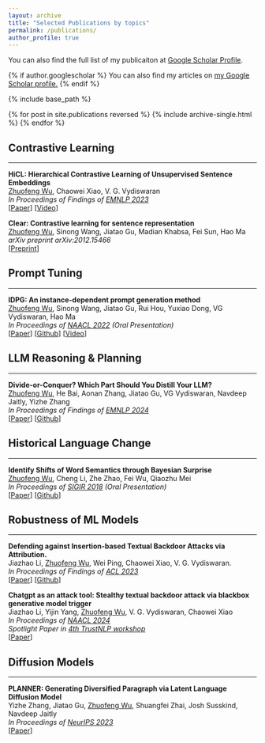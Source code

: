 ```yaml
---
layout: archive
title: "Selected Publications by topics"
permalink: /publications/
author_profile: true
---
```


You can also find the full list of my publicaiton at [Google Scholar Profile](https://scholar.google.com/citations?user=bqinFgYAAAAJ&hl=en&authuser=1).

{% if author.googlescholar %}
  You can also find my articles on <u><a href="{{author.googlescholar}}">my Google Scholar profile</a>.</u>
{% endif %}

{% include base_path %}

{% for post in site.publications reversed %}
  {% include archive-single.html %}
{% endfor %}

## Contrastive Learning
------
**HiCL: Hierarchical Contrastive Learning of Unsupervised Sentence Embeddings**<br>
<u>Zhuofeng Wu</u>, Chaowei Xiao, V. G. Vydiswaran<br>
*In Proceedings of Findings of [EMNLP 2023](https://2023.emnlp.org/)*<br>
[[Paper](https://aclanthology.org/2023.findings-emnlp.161/)] [[Video](https://underline.io/lecture/90181-hicl-hierarchical-contrastive-learning-of-unsupervised-sentence-embeddings)]

**Clear: Contrastive learning for sentence representation**<br>
<u>Zhuofeng Wu</u>, Sinong Wang, Jiatao Gu, Madian Khabsa, Fei Sun, Hao Ma<br>
*arXiv preprint arXiv:2012.15466*<br>
[[Preprint](https://arxiv.org/pdf/2012.15466.pdf)]

## Prompt Tuning
------
**IDPG: An instance-dependent prompt generation method**<br>
<u>Zhuofeng Wu</u>, Sinong Wang, Jiatao Gu, Rui Hou, Yuxiao Dong, VG Vydiswaran, Hao Ma<br>
*In Proceedings of [NAACL 2022](https://2022.naacl.org/) (Oral Presentation)*<br>
[[Paper](https://aclanthology.org/2022.naacl-main.403)] [[Github](https://github.com/CSerxy/IDPG)] [[Video](https://underline.io/lecture/53933-idpg-an-instance-dependent-prompt-generation-method)]

## LLM Reasoning & Planning
------
**Divide-or-Conquer? Which Part Should You Distill Your LLM?**<br>
<u>Zhuofeng Wu</u>, He Bai, Aonan Zhang, Jiatao Gu, VG Vydiswaran, Navdeep Jaitly, Yizhe Zhang<br>
*In Proceedings of Findings of [EMNLP 2024](https://2024.emnlp.org/)*<br>
[[Paper](https://aclanthology.org/2024.findings-emnlp.145/)] [[Github](https://github.com/apple/ml-divide-or-conquer)]

## Historical Language Change
------
**Identify Shifts of Word Semantics through Bayesian Surprise**<br>
<u>Zhuofeng Wu</u>, Cheng Li, Zhe Zhao, Fei Wu, Qiaozhu Mei<br>
*In Proceedings of [SIGIR 2018](https://sigir.org/sigir2018/) (Oral Presentation)*<br>
[[Paper](https://dl.acm.org/doi/pdf/10.1145/3209978.3210040)] [[Github](https://github.com/CSerxy/IdentifyShifts)]
 
## Robustness of ML Models
------
**Defending against Insertion-based Textual Backdoor Attacks via Attribution.**<br>
Jiazhao Li, <u>Zhuofeng Wu</u>, Wei Ping, Chaowei Xiao, V. G. Vydiswaran.<br>
*In Proceedings of Findings of [ACL 2023](https://2023.aclweb.org/)*<br>
[[Paper](https://aclanthology.org/2023.findings-acl.561)] [[Github](https://github.com/JiazhaoLi/AttDef)] 

**Chatgpt as an attack tool: Stealthy textual backdoor attack via blackbox generative model trigger**<br>
Jiazhao Li, Yijin Yang, <u>Zhuofeng Wu</u>, V. G. Vydiswaran, Chaowei Xiao<br>
*In Proceedings of [NAACL 2024](https://aclanthology.org/2024.naacl-long.165.pdf)*<br>
*Spotlight Paper in [4th TrustNLP workshop](https://trustnlpworkshop.github.io/)*<br>
[[Paper](https://aclanthology.org/2024.naacl-long.165)]

## Diffusion Models
------
**PLANNER: Generating Diversified Paragraph via Latent Language Diffusion Model**<br>
Yizhe Zhang, Jiatao Gu, <u>Zhuofeng Wu</u>, Shuangfei Zhai, Josh Susskind, Navdeep Jaitly<br>
*In Proceedings of [NeurIPS 2023](https://neurips.cc/Conferences/2023)*<br>
[[Paper](https://arxiv.org/pdf/2306.02531.pdf)]
